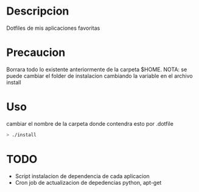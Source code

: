 # Descripcion
Dotfiles de mis aplicaciones favoritas

# Precaucion
Borrara todo lo existente anteriormente de la carpeta $HOME.
NOTA: se puede cambiar el folder de instalacion cambiando la variable en el archivo install

# Uso

cambiar el nombre de la carpeta donde contendra esto por .dotfile

```sh
> ./install
```



# TODO
* Script instalacion de dependencia de cada aplicacion
* Cron job de actualizacion de depedencias python, apt-get